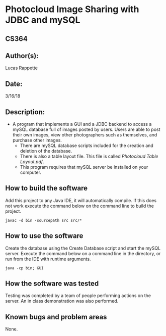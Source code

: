 #  Photocloud Image Sharing with JDBC and mySQL
## CS364

## Author(s):

Lucas Rappette

## Date:

3/16/18


## Description:

- A program that implements a GUI and a JDBC backend to access a mySQL database full of images posted by users.
Users are able to post their own images, view other photographers such as themselves, and purchase other images.
	- There are mySQL database scripts included for the creation and deletion of the database.
	- There is also a table layout file. This file is called _Photocloud Table Layout.pdf_.
	- This program requires that mySQL server be installed on your computer.

## How to build the software

Add this project to any Java IDE, it will automatically compile.
If this does not work execute the command below on the command line to build the project.

```
javac -d bin -sourcepath src src/*
```


## How to use the software

Create the database using the Create Database script and start the mySQL server.
Execute the command below on a command line in the directory, or run from the 
IDE with runtime arguments.

```
java -cp bin; GUI
```


## How the software was tested

Testing was completed by a team of people performing actions on the server. An in class
demonstration was also performed.


## Known bugs and problem areas

None.